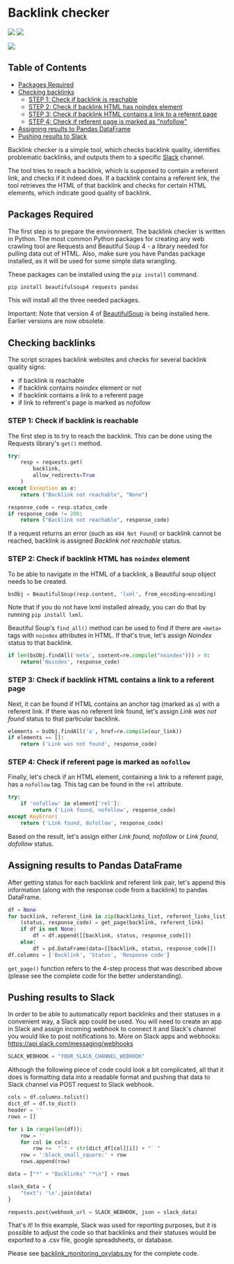 # Backlink checker
[<img src="https://img.shields.io/static/v1?label=&message=Python&color=brightgreen" />](https://github.com/topics/python) [<img src="https://img.shields.io/static/v1?label=&message=web%20scraping&color=important" />](https://github.com/topics/web-scraping)

[![](https://dcbadge.vercel.app/api/server/eWsVUJrnG5)](https://discord.gg/GbxmdGhZjq)

## Table of Contents

- [Packages Required](#packages-required)
- [Checking backlinks](#checking-backlinks)
  - [STEP 1: Check if backlink is reachable](#step-1-check-if-backlink-is-reachable)
  - [STEP 2: Check if backlink HTML has noindex element](#step-2-check-if-backlink-html-has-noindex-element)
  - [STEP 3: Check if backlink HTML contains a link to a referent page](#step-3-check-if-backlink-html-contains-a-link-to-a-referent-page)
  - [STEP 4: Check if referent page is marked as "nofollow"](#step-4-check-if-referent-page-is-marked-as-nofollow)
- [Assigning results to Pandas DataFrame](#assigning-results-to-pandas-dataframe)
- [Pushing results to Slack](#pushing-results-to-slack)


Backlink checker is a simple tool, which checks backlink quality, identifies problematic backlinks, and outputs them to a specific [Slack](https://slack.com/) channel.

The tool tries to reach a backlink, which is supposed to contain a referent link, and checks if it indeed does. If a backlink contains a referent link, the tool retrieves the HTML of that backlink and checks for certain HTML elements, which indicate good quality of backlink.

## Packages Required

The first step is to prepare the environment. The backlink checker is written in Python. The most common Python packages for creating any web crawling tool are Requests and Beautiful Soup 4 - a library needed for pulling data out of HTML. Also, make sure you have Pandas package installed, as it will be used for some simple data wrangling.

These packages can be installed using the `pip install` command. 
<!-- Open the terminal, and create a virtual environment (optional but recommended). You can use [virtualenv package](https://pypi.org/project/virtualenv/) ,  [Anaconda distribution](https://docs.anaconda.com/anaconda/navigator/tutorials/manage-environments/), or Python's [venv module](https://docs.python.org/3/tutorial/venv.html) to create virtual environments.

Activate the virtual environment and run the following command. Note that if you are not working with a virtual environment, add `--user` to the following command. -->

```python
pip install beautifulsoup4 requests pandas
```

This will install all the three needed packages. 

Important: Note that version 4 of [BeautifulSoup](https://www.crummy.com/software/BeautifulSoup/bs4/doc/) is being installed here. Earlier versions are now obsolete. 

## Checking backlinks

The script scrapes backlink websites and checks for several backlink quality signs:
- if backlink is reachable
- if backlink contains _noindex_ element or not
- if backlink contains a link to a referent page
- if link to referent's page is marked as _nofollow_

### STEP 1: Check if backlink is reachable

The first step is to try to reach the backlink. This can be done using the Requests library's `get()` method.

```python
try:
    resp = requests.get(
        backlink,
        allow_redirects=True
    )
except Exception as e:
    return ("Backlink not reachable", "None")

response_code = resp.status_code
if response_code != 200:
    return ("Backlink not reachable", response_code)
```

If a request returns an error (such as `404 Not Found`) or backlink cannot be reached, backlink is assigned _Backlink not reachable_ status. 

### STEP 2: Check if backlink HTML has `noindex` element

To be able to navigate in the HTML of a backlink, a Beautiful soup object needs to be created.

```python
bsObj = BeautifulSoup(resp.content, 'lxml', from_encoding=encoding)
```

Note that if you do not have lxml installed already, you can do that by running `pip install lxml`.

Beautiful Soup's `find_all()` method can be used to find if there are `<meta>` tags with `noindex` attributes in HTML. If that's true, let's assign _Noindex_ status to that backlink.

```python
if len(bsObj.findAll('meta', content=re.compile("noindex"))) > 0:
    return('Noindex', response_code)
```

### STEP 3: Check if backlink HTML contains a link to a referent page

Next, it can be found if HTML contains an anchor tag (marked as `a`) with a referent link. If there was no referent link found, let's assign _Link was not found_ status to that particular backlink.

```python
elements = bsObj.findAll('a', href=re.compile(our_link))
if elements == []:
    return ('Link was not found', response_code)
```

### STEP 4: Check if referent page is marked as `nofollow`

Finally, let's check if an HTML element, containing a link to a referent page, has a `nofollow` tag. This tag can be found in the `rel` attribute.

```python
try:
    if 'nofollow' in element['rel']:
        return ('Link found, nofollow', response_code)
except KeyError:
    return ('Link found, dofollow', response_code)
```

Based on the result, let's assign either _Link found, nofollow_ or _Link found, dofollow_ status.


## Assigning results to Pandas DataFrame

After getting status for each backlink and referent link pair, let's append this information (along with the response code from a backlink) to pandas DataFrame.

```python
df = None
for backlink, referent_link in zip(backlinks_list, referent_links_list):
    (status, response_code) = get_page(backlink, referent_link)
    if df is not None:
        df = df.append([[backlink, status, response_code]])
    else:
        df = pd.DataFrame(data=[[backlink, status, response_code]])
df.columns = ['Backlink', 'Status', 'Response code']
```

`get_page()` function refers to the 4-step process that was described above (please see the complete code for the better understanding).


## Pushing results to Slack

In order to be able to automatically report backlinks and their statuses in a convenient way, a Slack app could be used. You will need to create an app in Slack and assign incoming webhook to connect it and Slack's channel you would like to post notifications to. More on Slack apps and webhooks: https://api.slack.com/messaging/webhooks

```python
SLACK_WEBHOOK = "YOUR_SLACK_CHANNEL_WEBHOOK"
```

Although the following piece of code could look a bit complicated, all that it does is formatting data into a readable format and pushing that data to Slack channel via POST request to Slack webhook.

```python
cols = df.columns.tolist()
dict_df = df.to_dict()
header = ''
rows = []

for i in range(len(df)):
    row = ''
    for col in cols:
        row +=  "`" + str(dict_df[col][i]) + "` "
    row = ':black_small_square:' + row
    rows.append(row)

data = ["*" + "Backlinks" "*\n"] + rows

slack_data = {
    "text": '\n'.join(data)
}

requests.post(webhook_url = SLACK_WEBHOOK, json = slack_data)
```


That's it! In this example, Slack was used for reporting purposes, but it is possible to adjust the code so that backlinks and their statuses would be exported to a .csv file, google spreadsheets, or database. 

Please see [backlink_monitoring_oxylabs.py](https://github.com/oxylabs/backlink-monitoring/blob/main/backlink_monitoring.py) for the complete code.

